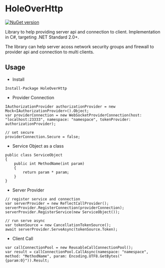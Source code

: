 # HoleOverHttp

[![NuGet version](https://badge.fury.io/nu/HoleOverHttp.svg)](https://badge.fury.io/nu/HoleOverHttp)

Library to help providing server api and connection to client. 
Implementation in C#, targeting .NET Standard 2.0+. 

The library can help server acoss network security groups and firewall to provider api and connection to multi clients.

## Usage

 * Install 
```
Install-Package HoleOverHttp
```

 * Provider Connection
```
IAuthorizationProvider authorizationProvider = new Mock<IAuthorizationProvider>().Object;
var providerConnection = new WebSocketProviderConnection(host: "localhost:23333", namespace: "namespace", tokenProvider: authorizationProvider);

// set secure
providerConnection.Secure = false;
```

 * Service Object as a class
```
public class ServiceObject
{
    public int MethodName(int param)
    {
        return param * param;
    }
}
```

 * Server Provider
```
// register service and connection
var serverProvider = new ReflectCallProvider();
serverProvider.RegisterConnection(providerConnection);
serverProvider.RegisterService(new ServiceObject());

// run serve async
var tokenSource = new CancellationTokenSource();
await serverProvider.ServeAsync(tokenSource.Token);
```

* Client Call
```
var callConnectionPool = new ReusableCallConnectionPool();
var result = callConnectionPool.CallAsync(namespace: "namespace", method: "MethodName", param: Encoding.UTF8.GetBytes("{param:0}")).Result;
```
